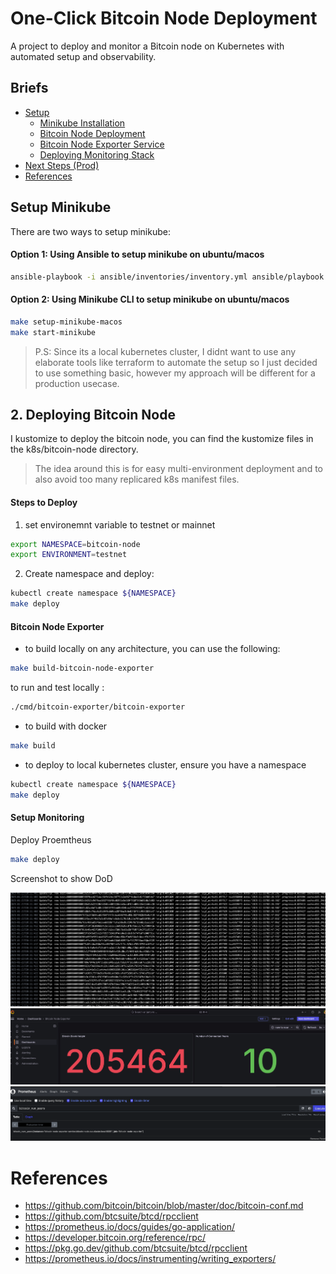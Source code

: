 # One-Click Bitcoin Node Deployment

A project to deploy and monitor a Bitcoin node on Kubernetes with automated setup and observability.

## Briefs
- [Setup](#setup)
  - [Minikube Installation](#minikube-installation)
  - [Bitcoin Node Deployment](#bitcoin-node-deployment)
  - [Bitcoin Node Exporter Service](#bitcoin-node-exporter)
  - [Deploying Monitoring Stack](#monitoring-stack)
- [Next Steps (Prod)](#production-considerations)
- [References](#references)

##  Setup Minikube
There are two ways to setup minikube:

#### Option 1: Using Ansible to setup minikube on ubuntu/macos
```bash
ansible-playbook -i ansible/inventories/inventory.yml ansible/playbook.yml
```

#### Option 2: Using Minikube CLI to setup minikube on ubuntu/macos
```bash
make setup-minikube-macos
make start-minikube
```

> P.S: Since its a local kubernetes cluster, I didnt want to use any elaborate tools like terraform to automate the setup so I just decided to use something basic, however my approach will be different for a production usecase.

## 2. Deploying Bitcoin Node
I kustomize to deploy the bitcoin node, you can find the kustomize files in the k8s/bitcoin-node directory.

> The idea around this is for easy multi-environment deployment and to also avoid too many replicared k8s manifest files.

#### Steps to Deploy
1. set environemnt variable to testnet or mainnet

```bash
export NAMESPACE=bitcoin-node
export ENVIRONMENT=testnet  
```
2. Create namespace and deploy:

```bash
kubectl create namespace ${NAMESPACE}
make deploy
```

#### Bitcoin Node Exporter
- to build locally on any architecture, you can use the following:

```bash
make build-bitcoin-node-exporter
```

to run and test locally
:
```bash
./cmd/bitcoin-exporter/bitcoin-exporter
```
- to build with docker
```bash
make build
```

- to deploy to local kubernetes cluster, ensure you have a namespace 

```bash
kubectl create namespace ${NAMESPACE}
make deploy
```

#### Setup Monitoring
Deploy Proemtheus

```bash
make deploy
```

Screenshot to show DoD

![Bitcoin Node Synching](./screenshots/bitcoin_node_synching.png)
![Grafana Dashboard](./screenshots/grafana_dashboard.png)
![Prometheus Dashboard](./screenshots/prometheus_working.png)

# References
- https://github.com/bitcoin/bitcoin/blob/master/doc/bitcoin-conf.md
- https://github.com/btcsuite/btcd/rpcclient
- https://prometheus.io/docs/guides/go-application/
- https://developer.bitcoin.org/reference/rpc/
- https://pkg.go.dev/github.com/btcsuite/btcd/rpcclient
- https://prometheus.io/docs/instrumenting/writing_exporters/
